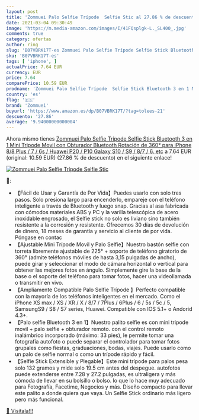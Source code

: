 ```yaml
---
layout: post
title: 'Zommuei Palo Selfie Trípode  Selfie Stic al 27.86 % de descuento'
date: 2021-03-04 09:30:49
image: 'https://m.media-amazon.com/images/I/41FQsplgk-L._SL400_.jpg'
comments: true
category: ofertas
author: ring
slug: 'B07VBRK17T-es Zommuei Palo Selfie Trípode Selfie Stick Bluetooth 3 en 1...'
sku: 'B07VBRK17T-es'
tags: [ 'iphone', ]
actualPrice: 7.64 EUR
currency: EUR
price: 7.64
comparePrice: 10.59 EUR
prodname: 'Zommuei Palo Selfie Trípode  Selfie Stick Bluetooth 3 en 1 Mini Tripode Movil con Obturador Bluetooth Rotación de 360° para iPhone 8/8 Plus / 7 / 6s /  Huawei P20 / P10  Galaxy S10 / S9 / 8/7 / 6. etc'
country: 'es'
flag: '🇪🇸'
brand: 'Zommuei'
buyurl: 'https://www.amazon.es/dp/B07VBRK17T/?tag=tolees-21'
descuento: '27.86'
average: '9.94000000000004'
---
```


Ahora mismo tienes [Zommuei Palo Selfie Trípode  Selfie Stick Bluetooth 3 en 1 Mini Tripode Movil con Obturador Bluetooth Rotación de 360° para iPhone 8/8 Plus / 7 / 6s /  Huawei P20 / P10  Galaxy S10 / S9 / 8/7 / 6. etc](https://www.amazon.es/dp/B07VBRK17T/?tag=tolees-21) a 7.64 EUR (original: 10.59 EUR) (27.86 %  de descuento) en el siguiente enlace!

[![Zommuei Palo Selfie Trípode  Selfie Stic](https://m.media-amazon.com/images/I/41FQsplgk-L._SL400_.jpg)](https://www.amazon.es/dp/B07VBRK17T/?tag=tolees-21)

🔎:

- 【Fácil de Usar y Garantía de Por Vida】Puedes usarlo con solo tres pasos. Solo presiona largo para encenderlo, empareje con el teléfono inteligente a través de Bluetooth y luego snap. Gracias al asa fabricada con cómodos materiales ABS y PC y la varilla telescópica de acero inoxidable engrosado, el Selfie stick no solo es liviano sino también resistente a la corrosión y resistente. Ofrecemos 30 días de devolución de dinero, 18 meses de garantía y servicio al cliente de por vida. Póngase en contac
- 【Ajustable Mini Trípode Movil y Palo Selfie】Nuestro bastón selfie con torreta libremente ajustable de 225° + soporte de teléfono giratorio de 360° (admite teléfonos móviles de hasta 3,15 pulgadas de ancho), puede girar y seleccionar el modo de cámara horizontal o vertical para obtener las mejores fotos en ángulo. Simplemente gire la base de la base o el soporte del teléfono para tomar fotos, hacer una videollamada o transmitir en vivo.
- 【Ampliamente Compatible Palo Selfie Trípode 】Perfecto compatible con la mayoría de los teléfonos inteligentes en el mercado. Como el iPhone XS max / XS / XR / X / 8/7 / 7Plus / 6Plus / 6 / 5s / 5c / 5, SamsungS9 / S8 / S7 series, Huawei. Compatible con IOS 5.1+ o Andorid 4.3+.
- 【Palo selfie Bluetooth 3 en 1】Nuestro palito selfie es con mini tripode movil + palo selfie + obturador remoto. con el control remoto inalámbrico incorporado (máximo: 33 pies), le permite tomar una fotografía autofoto o puede separar el controlador para tomar fotos grupales como fiestas, graduaciones, bodas, viajes. Puede usarlo como un palo de selfie normal o como un trípode rápido y fácil.
- 【Selfie Stick Extensible y Plegable】Este mini trípode para palos pesa solo 132 gramos y mide solo 19.5 cm antes del despegue. autofotos puede extenderse entre 7.28 y 27.2 pulgadas, es ultraligera y más cómoda de llevar en su bolsillo o bolso. lo que lo hace muy adecuado para Fotografía, Facetime, Negocios y más. Diseño compacto para llevar este palito a donde quiera que vaya. Un Selfie Stick ordinario más ligero pero más funcional.

[🛒 Visítala!!!](https://www.amazon.es/dp/B07VBRK17T/?tag=tolees-21)
